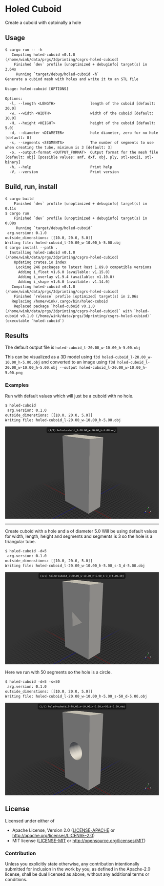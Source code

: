 # Holed Cuboid

Create a cuboid with optoinally a hole


## Usage

```
$ cargo run -- -h
   Compiling holed-cuboid v0.1.0 (/home/wink/data/prgs/3dprinting/csgrs-holed-cubiod)
    Finished `dev` profile [unoptimized + debuginfo] target(s) in 2.64s
     Running `target/debug/holed-cuboid -h`
Generate a cubiod mesh with holes and write it to an STL file

Usage: holed-cuboid [OPTIONS]

Options:
  -l, --length <LENGTH>                length of the cuboid [default: 20.0]
  -w, --width <WIDTH>                  width of the cuboid [default: 10.0]
  -H, --height <HEIGHT>                height of the cuboid [default: 5.0]
  -d, --diameter <DIAMETER>            hole diameter, zero for no hole [default: 0]
  -s, --segments <SEGMENTS>            The number of segments to use when creating the tube, minimum is 3 [default: 3]
  -o, --output-format <OUTPUT_FORMAT>  Output format for the mesh file [default: obj] [possible values: amf, dxf, obj, ply, stl-ascii, stl-binary]
  -h, --help                           Print help
  -V, --version                        Print version
  ```

## Build, run, install

```
$ cargo build
    Finished `dev` profile [unoptimized + debuginfo] target(s) in 0.11s
$ cargo run
    Finished `dev` profile [unoptimized + debuginfo] target(s) in 0.08s
     Running `target/debug/holed-cuboid`
 arg.version: 0.1.0
outside_dimenstions: [[10.0, 20.0, 5.0]]
Writing file: holed-cuboid_l-20.00_w-10.00_h-5.00.obj
$ cargo install --path .
  Installing holed-cuboid v0.1.0 (/home/wink/data/prgs/3dprinting/csgrs-holed-cubiod)
    Updating crates.io index
     Locking 246 packages to latest Rust 1.89.0 compatible versions
      Adding i_float v1.6.0 (available: v1.15.0)
      Adding i_overlay v1.9.4 (available: v1.10.0)
      Adding i_shape v1.6.0 (available: v1.14.0)
   Compiling holed-cuboid v0.1.0 (/home/wink/data/prgs/3dprinting/csgrs-holed-cubiod)
    Finished `release` profile [optimized] target(s) in 2.06s
   Replacing /home/wink/.cargo/bin/holed-cuboid
    Replaced package `holed-cuboid v0.1.0 (/home/wink/data/prgs/3dprinting/csgrs-holed-cubiod)` with `holed-cuboid v0.1.0 (/home/wink/data/prgs/3dprinting/csgrs-holed-cubiod)` (executable `holed-cuboid`)
```

## Results

The default output file is `holed-cuboid_l-20.00_w-10.00_h-5.00.obj`

This can be visualized as a 3D model using `f3d holed-cuboid_l-20.00_w-10.00_h-5.00.obj`
and converted to an image using `f3d holed-cuboid_l-20.00_w-10.00_h-5.00.obj --output holed-cuboid_l-20.00_w-10.00_h-5.00.png`

### Examples

Run with default values which will just be a cuboid with no hole.
```
$ holed-cuboid 
 arg.version: 0.1.0
outside_dimenstions: [[10.0, 20.0, 5.0]]
Writing file: holed-cuboid_l-20.00_w-10.00_h-5.00.obj
```
![cuboid no hole](./holed-cuboid_l-20.00_w-10.00_h-5.00.png)

---
Create cuboid with a hole and a of diameter 5.0
Will be using default values for width, length, height and segments
and segments is 3 so the hole is a triangular tube.
```
$ holed-cuboid -d=5
 arg.version: 0.1.0
outside_dimenstions: [[10.0, 20.0, 5.0]]
Writing file: holed-cuboid_l-20.00_w-10.00_h-5.00_s-3_d-5.00.obj
```

![cuboid triangular hole](./holed-cuboid_l-20.00_w-10.00_h-5.00_s-3_d-5.00.png)

Here we run with 50 segments so the hole is a circle.
```
$ holed-cuboid -d=5 -s=50
 arg.version: 0.1.0
outside_dimenstions: [[10.0, 20.0, 5.0]]
Writing file: holed-cuboid_l-20.00_w-10.00_h-5.00_s-50_d-5.00.obj
```

![cuboid circular hole](./holed-cuboid_l-20.00_w-10.00_h-5.00_s-50_d-5.00.png)

## License

Licensed under either of

- Apache License, Version 2.0 ([LICENSE-APACHE](LICENSE-APACHE) or http://apache.org/licenses/LICENSE-2.0)
- MIT license ([LICENSE-MIT](LICENSE-MIT) or http://opensource.org/licenses/MIT)

### Contribution

Unless you explicitly state otherwise, any contribution intentionally submitted
for inclusion in the work by you, as defined in the Apache-2.0 license, shall
be dual licensed as above, without any additional terms or conditions.
